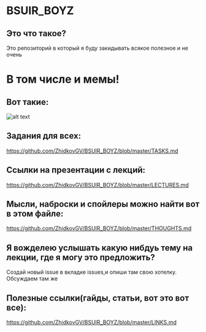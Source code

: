 # BSUIR_BOYZ
## Это что такое?<br>  
Это репозиторий в который я буду закидывать всякое полезное и не очень <br>
# В том числе и мемы!<br>
## Вот такие:  <br>
![alt text](http://varabei.com/bsuir-tech-week/images/iceberg_2.jpg) 
## Задания для всех: 
  https://github.com/ZhidkovGV/BSUIR_BOYZ/blob/master/TASKS.md  
## Ссылки на презентации с лекций:  
  https://github.com/ZhidkovGV/BSUIR_BOYZ/blob/master/LECTURES.md  
## Мысли, наброски и спойлеры можно найти вот в этом файле:<br>
  https://github.com/ZhidkovGV/BSUIR_BOYZ/blob/master/THOUGHTS.md
## Я вожделею услышать какую нибдуь тему на лекции, где я могу это предложить?<br>
  Создай новый issue в вкладке issues,и опиши там свою хотелку. Обсуждаем там же  
## Полезные ссылки(гайды, статьи, вот это вот все):
https://github.com/ZhidkovGV/BSUIR_BOYZ/blob/master/LINKS.md
